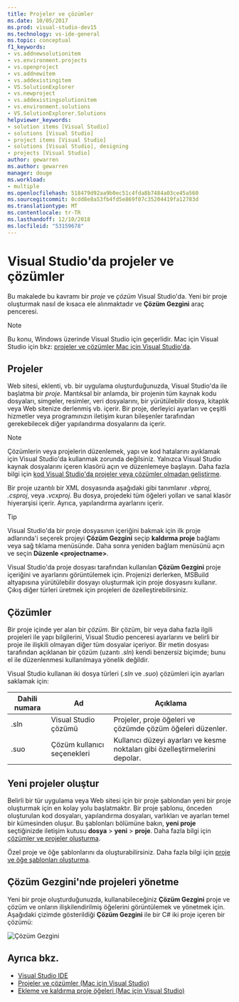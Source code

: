 ```yaml
---
title: Projeler ve çözümler
ms.date: 10/05/2017
ms.prod: visual-studio-dev15
ms.technology: vs-ide-general
ms.topic: conceptual
f1_keywords:
- vs.addnewsolutionitem
- vs.environment.projects
- vs.openproject
- vs.addnewitem
- vs.addexistingitem
- VS.SolutionExplorer
- vs.newproject
- vs.addexistingsolutionitem
- vs.environment.solutions
- VS.SolutionExplorer.Solutions
helpviewer_keywords:
- solution items [Visual Studio]
- solutions [Visual Studio]
- project items [Visual Studio]
- solutions [Visual Studio], designing
- projects [Visual Studio]
author: gewarren
ms.author: gewarren
manager: douge
ms.workload:
- multiple
ms.openlocfilehash: 518479d92aa9b0ec51c4fda8b7484a03ce45a560
ms.sourcegitcommit: 0cdd8e8a53fb4fd5e869f07c35204419fa12783d
ms.translationtype: MT
ms.contentlocale: tr-TR
ms.lasthandoff: 12/10/2018
ms.locfileid: "53159678"
---
```

# <a name="solutions-and-projects-in-visual-studio"></a>Visual Studio'da projeler ve çözümler

Bu makalede bu kavramı bir *proje* ve *çözüm* Visual Studio'da. Yeni bir proje oluşturmak nasıl de kısaca ele alınmaktadır ve **Çözüm Gezgini** araç penceresi.

> [!NOTE]
> Bu konu, Windows üzerinde Visual Studio için geçerlidir. Mac için Visual Studio için bkz: [projeler ve çözümler Mac için Visual Studio'da](/visualstudio/mac/projects-and-solutions).

## <a name="projects"></a>Projeler

Web sitesi, eklenti, vb. bir uygulama oluşturduğunuzda, Visual Studio'da ile başlatma bir *proje*. Mantıksal bir anlamda, bir projenin tüm kaynak kodu dosyaları, simgeler, resimler, veri dosyalarını, bir yürütülebilir dosya, kitaplık veya Web sitenize derlenmiş vb. içerir. Bir proje, derleyici ayarları ve çeşitli hizmetler veya programınızın iletişim kuran bileşenler tarafından gerekebilecek diğer yapılandırma dosyalarını da içerir.

> [!NOTE]
> Çözümlerin veya projelerin düzenlemek, yapı ve kod hatalarını ayıklamak için Visual Studio'da kullanmak zorunda değilsiniz. Yalnızca Visual Studio kaynak dosyalarını içeren klasörü açın ve düzenlemeye başlayın. Daha fazla bilgi için [kod Visual Studio'da projeler veya çözümler olmadan geliştirme](../ide/develop-code-in-visual-studio-without-projects-or-solutions.md).

Bir proje uzantılı bir XML dosyasında aşağıdaki gibi tanımlanır *.vbproj*, *.csproj*, veya *.vcxproj*. Bu dosya, projedeki tüm öğeleri yolları ve sanal klasör hiyerarşisi içerir. Ayrıca, yapılandırma ayarlarını içerir.

> [!TIP]
> Visual Studio'da bir proje dosyasının içeriğini bakmak için ilk proje adlarında'i seçerek projeyi **Çözüm Gezgini** seçip **kaldırma proje** bağlamı veya sağ tıklama menüsünde. Daha sonra yeniden bağlam menüsünü açın ve seçin **Düzenle \<projectname\>**.

Visual Studio'da proje dosyası tarafından kullanılan **Çözüm Gezgini** proje içeriğini ve ayarlarını görüntülemek için. Projenizi derlerken, MSBuild altyapısına yürütülebilir dosyayı oluşturmak için proje dosyasını kullanır. Çıkış diğer türleri üretmek için projeleri de özelleştirebilirsiniz.

## <a name="solutions"></a>Çözümler

Bir proje içinde yer alan bir *çözüm*. Bir çözüm, bir veya daha fazla ilgili projeleri ile yapı bilgilerini, Visual Studio penceresi ayarlarını ve belirli bir proje ile ilişkili olmayan diğer tüm dosyalar içeriyor. Bir metin dosyası tarafından açıklanan bir çözüm (uzantı *.sln*) kendi benzersiz biçimde; bunu el ile düzenlenmesi kullanılmaya yönelik değildir.

Visual Studio kullanan iki dosya türleri (*.sln* ve *.suo*) çözümleri için ayarları saklamak için:

|Dahili numara|Ad|Açıklama|
|---------------|----------|-----------------|
|.sln|Visual Studio çözümü|Projeler, proje öğeleri ve çözümde çözüm öğeleri düzenler.|
|.suo|Çözüm kullanıcı seçenekleri|Kullanıcı düzeyi ayarları ve kesme noktaları gibi özelleştirmelerini depolar.|

## <a name="create-new-projects"></a>Yeni projeler oluştur

Belirli bir tür uygulama veya Web sitesi için bir proje şablondan yeni bir proje oluşturmak için en kolay yolu başlatmaktır. Bir proje şablonu, önceden oluşturulan kod dosyaları, yapılandırma dosyaları, varlıkları ve ayarları temel bir kümesinden oluşur. Bu şablonları bölümüne bakın, **yeni proje** seçtiğinizde iletişim kutusu **dosya** > **yeni** > **proje**. Daha fazla bilgi için [çözümler ve projeler oluşturma](../ide/creating-solutions-and-projects.md).

Özel proje ve öğe şablonlarını da oluşturabilirsiniz. Daha fazla bilgi için [proje ve öğe şablonları oluşturma](../ide/creating-project-and-item-templates.md).

## <a name="manage-projects-in-solution-explorer"></a>Çözüm Gezgini'nde projeleri yönetme

Yeni bir proje oluşturduğunuzda, kullanabileceğiniz **Çözüm Gezgini** proje ve çözüm ve onların ilişkilendirilmiş öğelerini görüntülemek ve yönetmek için. Aşağıdaki çizimde gösterildiği **Çözüm Gezgini** ile bir C# iki proje içeren bir çözümü:

![Çözüm Gezgini](../ide/media/vs2015_solution_explorer.png)

## <a name="see-also"></a>Ayrıca bkz.

- [Visual Studio IDE](../get-started/visual-studio-ide.md)
- [Projeler ve çözümler (Mac için Visual Studio)](/visualstudio/mac/projects-and-solutions)
- [Ekleme ve kaldırma proje öğeleri (Mac için Visual Studio)](/visualstudio/mac/add-and-remove-project-items)